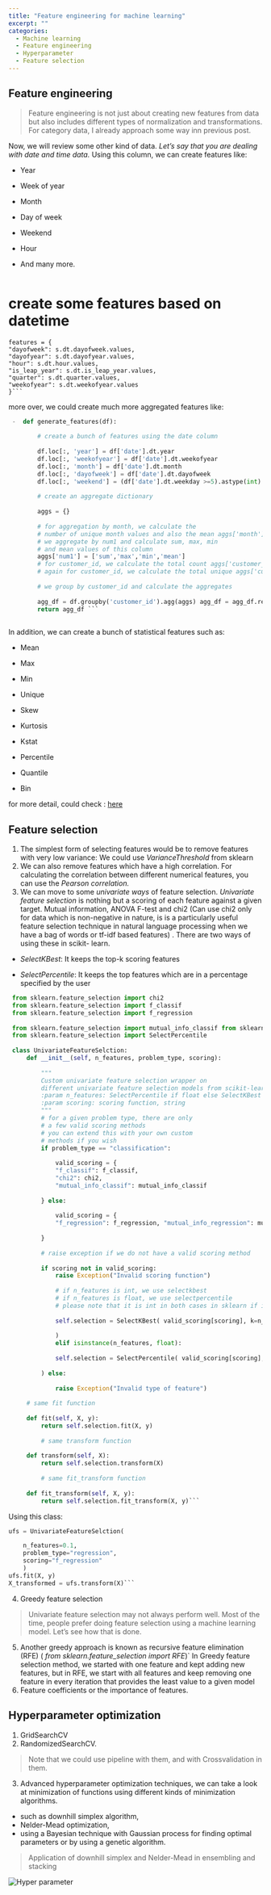 ```yaml
---
title: "Feature engineering for machine learning"
excerpt: ""
categories: 
  - Machine learning
  - Feature engineering
  - Hyperparameter 
  - Feature selection
---
```



## Feature engineering

> Feature engineering is not just about creating new features from data but also includes different types of normalization and transformations.
For category data, I already approach some way inn previous post.

Now, we will review some other kind of data.
*Let’s say that you are dealing with date and time data.*
Using this column, we can create features like:

 - Year

 - Week of year

 - Month

 - Day of week

 - Weekend

 - Hour 

 - And many more.

    ```python
  # create some features based on datetime  
    features = {  
    "dayofweek": s.dt.dayofweek.values, 
    "dayofyear": s.dt.dayofyear.values, 
    "hour": s.dt.hour.values, 
    "is_leap_year": s.dt.is_leap_year.values, 
    "quarter": s.dt.quarter.values, 
    "weekofyear": s.dt.weekofyear.values
    }```
more over, we could create much more aggregated features like:
```python
 -  def generate_features(df):
    
	    # create a bunch of features using the date column
	    
	    df.loc[:, 'year'] = df['date'].dt.year  
	    df.loc[:, 'weekofyear'] = df['date'].dt.weekofyear  
	    df.loc[:, 'month'] = df['date'].dt.month  
	    df.loc[:, 'dayofweek'] = df['date'].dt.dayofweek  
	    df.loc[:, 'weekend'] = (df['date'].dt.weekday >=5).astype(int)
	    
	    # create an aggregate dictionary
	    
	    aggs = {}
	    
	    # for aggregation by month, we calculate the  
	    # number of unique month values and also the mean aggs['month'] = ['nunique', 'mean'] aggs['weekofyear'] = ['nunique', 'mean']  
	    # we aggregate by num1 and calculate sum, max, min  
	    # and mean values of this column  
	    aggs['num1'] = ['sum','max','min','mean']  
	    # for customer_id, we calculate the total count aggs['customer_id'] = ['size']  
	    # again for customer_id, we calculate the total unique aggs['customer_id'] = ['nunique']
	    
	    # we group by customer_id and calculate the aggregates
	    
	    agg_df = df.groupby('customer_id').agg(aggs) agg_df = agg_df.reset_index()  
	    return agg_df ```
	 
```
In addition, we can create a bunch of statistical features such as: 


-   Mean
    
-   Max
    
-   Min
    
-   Unique
    
-   Skew
    
-   Kurtosis
    
-   Kstat
    
-   Percentile
    
-   Quantile
- Bin

for more detail, could check : [here](https://towardsdatascience.com/feature-engineering-on-time-series-data-transforming-signal-data-of-a-smartphone-accelerometer-for-72cbe34b8a60)
## **Feature selection**
1. The simplest form of selecting features would be to remove features with very low variance:
We could use *VarianceThreshold* from sklearn
2. We can also remove features which have a high correlation. For calculating the correlation between different numerical features, you can use the *Pearson correlation.*
3. We can move to some *univariate ways* of feature selection. *Univariate feature selection* is nothing but a scoring of each feature against a given target. Mutual information, ANOVA F-test and chi2 (Can use chi2 only for data which is non-negative in nature, is is a particularly useful feature selection technique in natural language processing when we have a bag of words or tf-idf based features) . There are two ways of using these in scikit- learn.

 - *SelectKBest*: It keeps the top-k scoring features
    
-    *SelectPercentile*: It keeps the top features which are in a percentage specified by the user

   ```python
    from sklearn.feature_selection import chi2  
    from sklearn.feature_selection import f_classif  
    from sklearn.feature_selection import f_regression
    
    from sklearn.feature_selection import mutual_info_classif from sklearn.feature_selection import mutual_info_regression from sklearn.feature_selection import SelectKBest  
    from sklearn.feature_selection import SelectPercentile
    
    class UnivariateFeatureSelction:  
	    def __init__(self, n_features, problem_type, scoring):
    
		    """  
		    Custom univariate feature selection wrapper on  
		    different univariate feature selection models from scikit-learn.  
		    :param n_features: SelectPercentile if float else SelectKBest :param problem_type: classification or regression  
		    :param scoring: scoring function, string  
		    """  
		    # for a given problem type, there are only  
		    # a few valid scoring methods  
		    # you can extend this with your own custom  
		    # methods if you wish  
		    if problem_type == "classification":
		    
			    valid_scoring = {  
			    "f_classif": f_classif,  
			    "chi2": chi2,  
			    "mutual_info_classif": mutual_info_classif
			    
		    } else:
		    
			    valid_scoring = {  
			    "f_regression": f_regression, "mutual_info_regression": mutual_info_regression
			    
		    }
		    
		    # raise exception if we do not have a valid scoring method
		    
		    if scoring not in valid_scoring:  
			    raise Exception("Invalid scoring function")
			    
			    # if n_features is int, we use selectkbest  
			    # if n_features is float, we use selectpercentile  
			    # please note that it is int in both cases in sklearn if isinstance(n_features, int):
			    
			    self.selection = SelectKBest( valid_scoring[scoring], k=n_features
			    
			    )  
			    elif isinstance(n_features, float):
		    
			    self.selection = SelectPercentile( valid_scoring[scoring], percentile=int(n_features * 100)
			    
		    ) else:
		    
			    raise Exception("Invalid type of feature")
		    
	    # same fit function
	    
	    def fit(self, X, y):  
		    return self.selection.fit(X, y)
	    
		    # same transform function
	    
	    def transform(self, X):  
		    return self.selection.transform(X)
		    
		    # same fit_transform function
		    
	    def fit_transform(self, X, y):  
		    return self.selection.fit_transform(X, y)```
```
  

  Using this class:

```python
ufs = UnivariateFeatureSelction(

    n_features=0.1, 
    problem_type="regression", 
    scoring="f_regression"
    )  
ufs.fit(X, y)  
X_transformed = ufs.transform(X)```
```
4. Greedy feature selection

> Univariate feature selection may not always perform well. Most of the time, people prefer doing feature selection using a machine learning model. Let’s see how that is done.

   
   5. Another greedy approach is known as recursive feature elimination (RFE) ( *from sklearn.feature_selection import RFE*)`
   In Greedy feature selection method, we started with one feature and kept adding new features, but in RFE, we start with all features and keep removing one feature in every iteration that provides the least value to a given model
   6. Feature coefficients or the importance of features.
  ## Hyperparameter optimization

1. GridSearchCV
2. RandomizedSearchCV.

> Note that we could use pipeline with them, and with Crossvalidation in them.
 3. Advanced hyperparameter optimization techniques, we can take a look at minimization of functions using different kinds of minimization algorithms.
 - such as downhill simplex algorithm, 
 - Nelder-Mead optimization, 
 - using a Bayesian technique with Gaussian process for finding optimal parameters or by using a genetic algorithm.
> 
> Application of downhill simplex and Nelder-Mead in ensembling and stacking
> 
![Hyper parameter](https://www.googleapis.com/download/storage/v1/b/kaggle-forum-message-attachments/o/inbox/3966084/be79d3aa14c5534213930fd4395c2078/Hyperparameter%20tuning%20guide.png?generation=1609159689753686&alt=media)
